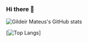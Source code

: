 ### Hi there 👋

![Gildeir Mateus's GitHub stats](https://github-readme-stats.vercel.app/api?username=gildeirmateus&show_icons=true&theme=radical)

[![Top Langs](https://github-readme-stats.vercel.app/api/top-langs/?username=gildeirmateus&langs_count=8)]



<!--
**gildeirmateus/gildeirmateus** is a ✨ _special_ ✨ repository because its `README.md` (this file) appears on your GitHub profile.

Here are some ideas to get you started:

- 🔭 I’m currently working on ...
- 🌱 I’m currently learning ...
- 👯 I’m looking to collaborate on ...
- 🤔 I’m looking for help with ...
- 💬 Ask me about ...
- 📫 How to reach me: ...
- 😄 Pronouns: ...
- ⚡ Fun fact: ...
-->
